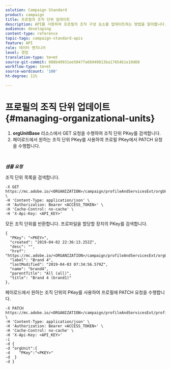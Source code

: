 ```yaml
---
solution: Campaign Standard
product: campaign
title: 프로필의 조직 단위 업데이트
description: API를 사용하여 프로필의 조직 구성 요소를 업데이트하는 방법을 알아봅니다.
audience: developing
content-type: reference
topic-tags: campaign-standard-apis
feature: API
role: 데이터 엔지니어
level: 경험
translation-type: tm+mt
source-git-commit: 088b49931ee5047fa6b949813ba17654b1e10d60
workflow-type: tm+mt
source-wordcount: '100'
ht-degree: 11%

---
```



# 프로필의 조직 단위 업데이트 {#managing-organizational-units}

1. **orgUnitBase** 리소스에서 GET 요청을 수행하여 조직 단위 PKey를 검색합니다.
1. 페이로드에서 원하는 조직 단위 PKey를 사용하여 프로필 PKey에서 PATCH 요청을 수행합니다.

<br/>

***샘플 요청***

조직 단위 목록을 검색합니다.

```
-X GET https://mc.adobe.io/<ORGANIZATION>/campaign/profileAndServicesExt/orgUnitBase/ \
-H 'Content-Type: application/json' \
-H 'Authorization: Bearer <ACCESS_TOKEN>' \
-H 'Cache-Control: no-cache' \
-H 'X-Api-Key: <API_KEY>'
```

모든 조직 단위를 반환합니다. 프로파일을 할당할 장치의 PKey를 검색합니다.

```
{
  "PKey": "<PKEY>",
  "created": "2019-04-02 22:36:13.252Z",
  "desc": "",
  "href": "https://mc.adobe.io/<ORGANIZATION>/campaign/profileAndServicesExt/orgUnitBase/<PKEY>",
  "label": "Brand 4",
  "lastModified": "2019-04-03 07:34:56.579Z",
  "name": "brand4",
  "parentTitle": "All (all)",
  "title": "Brand 4 (brand1)"
},
```

페이로드에서 원하는 조직 단위의 PKey를 사용하여 프로필에 PATCH 요청을 수행합니다.

```
-X PATCH https://mc.adobe.io/<ORGANIZATION>/campaign/profileAndServicesExt/profile/<PKEY> \
-H 'Content-Type: application/json' \
-H 'Authorization: Bearer <ACCESS_TOKEN>' \
-H 'Cache-Control: no-cache' \
-H 'X-Api-Key: <API_KEY>'
-i
-d {
-d "orgUnit":{
-d    "PKey":"<PKEY>"
-d  }
-d }
```

<!-- + réponse -->
